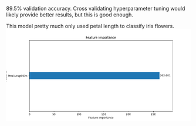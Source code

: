 89.5% validation accuracy. Cross validating hyperparameter tuning would likely provide better results,  but this is good enough.

This model pretty much only used petal length to classify iris flowers.
![feature importance](figures/feature_importance.png)